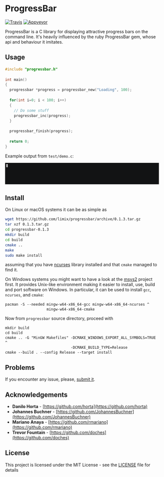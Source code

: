 # ProgressBar

[![Travis](https://img.shields.io/travis/limix/progressbar.svg?style=flat-square)](https://travis-ci.org/limix/progressbar)
[![Appveyor](https://ci.appveyor.com/api/projects/status/ccu47dffb2qvi8sa?svg=true)](https://ci.appveyor.com/project/Horta/progressbar)

ProgressBar is a C library for displaying attractive progress bars on the
command line.
It's heavily influenced by the ruby ProgressBar gem, whose api and behaviour it
imitates.

## Usage

```c
#include "progressbar.h"

int main()
{
  progressbar *progress = progressbar_new("Loading", 100);

  for(int i=0; i < 100; i++)
  {
    // Do some stuff
    progressbar_inc(progress);
  }

  progressbar_finish(progress);

  return 0;
}
```

Example output from `test/demo.c`:

![demo output](demo.gif)

## Install

On Linux or macOS systems it can be as simple as
```bash
wget https://github.com/limix/progressbar/archive/0.1.3.tar.gz
tar xzf 0.1.3.tar.gz
cd progressbar-0.1.3
mkdir build
cd build
cmake ..
make
sudo make install
```
assuming that you have [ncurses](https://www.gnu.org/software/ncurses/)
library installed and that ``cmake`` managed to find it.

On Windows systems you might want to have a look at the
[msys2](http://www.msys2.org) project first.
It provides Unix-like environment making it easier to install, use, build and
port software on Windows.
In particular, it can be used to install `gcc`, `ncurses`, and `cmake`:

```dos
pacman -S --needed mingw-w64-x86_64-gcc mingw-w64-x86_64-ncurses ^
                   mingw-w64-x86_64-cmake
```

Now from `progressbar` source directory, proceed with
```dos
mkdir build
cd build
cmake .. -G "MinGW Makefiles" -DCMAKE_WINDOWS_EXPORT_ALL_SYMBOLS=TRUE ^
                              -DCMAKE_BUILD_TYPE=Release
cmake --build . --config Release --target install
```

## Problems

If you encounter any issue, please, [submit it](https://github.com/limix/progressbar/issues).

## Acknowledgements

* **Danilo Horta** - [https://github.com/horta](https://github.com/horta)
* **Johannes Buchner** - [https://github.com/JohannesBuchner](https://github.com/JohannesBuchner)
* **Mariano Anaya** - [https://github.com/rmariano](https://github.com/rmariano)
* **Trevor Fountain** - [https://github.com/doches](https://github.com/doches)

## License

This project is licensed under the MIT License - see the
[LICENSE](LICENSE) file for details
